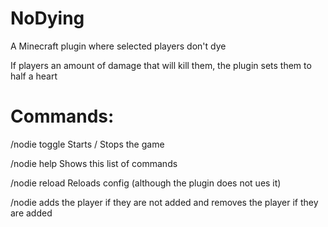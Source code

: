# NoDying
A Minecraft plugin where selected players don't dye

If players an amount of damage that will kill them, the plugin sets them to half a heart

# Commands:

/nodie toggle     Starts / Stops the game

/nodie help     Shows this list of commands

/nodie reload     Reloads config (although the plugin does not ues it)

/nodie <player name>      adds the player if they are not added and removes the player if they are added
